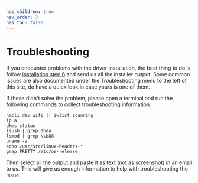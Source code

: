 ```yaml
---
has_children: true
nav_order: 3
has_toc: false
---
```


# Troubleshooting

If you encounter problems with the driver installation, the best thing to do is follow [installation step 6](https://deb.trendtechcn.com/#installation-steps) and send us all the installer output. Some common issues are also documented under the Troubleshooting menu to the left of this site, do have a quick look in case yours is one of them.

If these didn't solve the problem, please open a terminal and run the following commands to collect troubleshooting information:

```shell
nmcli dev wifi || iwlist scanning
ip a
dkms status
lsusb | grep 0bda
lsmod | grep \\b88
uname -a
echo /usr/src/linux-headers-*
grep PRETTY /etc/os-release
```

Then select all the output and paste it as text (not as screenshot) in an email to us. This will give us enough information to help with troubleshooting the issue.
